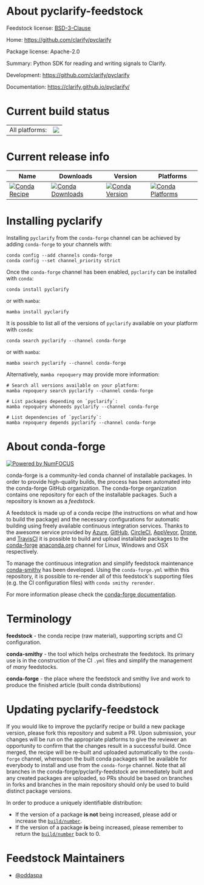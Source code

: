 About pyclarify-feedstock
=========================

Feedstock license: [BSD-3-Clause](https://github.com/conda-forge/pyclarify-feedstock/blob/main/LICENSE.txt)

Home: https://github.com/clarify/pyclarify

Package license: Apache-2.0

Summary: Python SDK for reading and writing signals to Clarify.

Development: https://github.com/clarify/pyclarify

Documentation: https://clarify.github.io/pyclarify/

Current build status
====================


<table><tr><td>All platforms:</td>
    <td>
      <a href="https://dev.azure.com/conda-forge/feedstock-builds/_build/latest?definitionId=23104&branchName=main">
        <img src="https://dev.azure.com/conda-forge/feedstock-builds/_apis/build/status/pyclarify-feedstock?branchName=main">
      </a>
    </td>
  </tr>
</table>

Current release info
====================

| Name | Downloads | Version | Platforms |
| --- | --- | --- | --- |
| [![Conda Recipe](https://img.shields.io/badge/recipe-pyclarify-green.svg)](https://anaconda.org/conda-forge/pyclarify) | [![Conda Downloads](https://img.shields.io/conda/dn/conda-forge/pyclarify.svg)](https://anaconda.org/conda-forge/pyclarify) | [![Conda Version](https://img.shields.io/conda/vn/conda-forge/pyclarify.svg)](https://anaconda.org/conda-forge/pyclarify) | [![Conda Platforms](https://img.shields.io/conda/pn/conda-forge/pyclarify.svg)](https://anaconda.org/conda-forge/pyclarify) |

Installing pyclarify
====================

Installing `pyclarify` from the `conda-forge` channel can be achieved by adding `conda-forge` to your channels with:

```
conda config --add channels conda-forge
conda config --set channel_priority strict
```

Once the `conda-forge` channel has been enabled, `pyclarify` can be installed with `conda`:

```
conda install pyclarify
```

or with `mamba`:

```
mamba install pyclarify
```

It is possible to list all of the versions of `pyclarify` available on your platform with `conda`:

```
conda search pyclarify --channel conda-forge
```

or with `mamba`:

```
mamba search pyclarify --channel conda-forge
```

Alternatively, `mamba repoquery` may provide more information:

```
# Search all versions available on your platform:
mamba repoquery search pyclarify --channel conda-forge

# List packages depending on `pyclarify`:
mamba repoquery whoneeds pyclarify --channel conda-forge

# List dependencies of `pyclarify`:
mamba repoquery depends pyclarify --channel conda-forge
```


About conda-forge
=================

[![Powered by
NumFOCUS](https://img.shields.io/badge/powered%20by-NumFOCUS-orange.svg?style=flat&colorA=E1523D&colorB=007D8A)](https://numfocus.org)

conda-forge is a community-led conda channel of installable packages.
In order to provide high-quality builds, the process has been automated into the
conda-forge GitHub organization. The conda-forge organization contains one repository
for each of the installable packages. Such a repository is known as a *feedstock*.

A feedstock is made up of a conda recipe (the instructions on what and how to build
the package) and the necessary configurations for automatic building using freely
available continuous integration services. Thanks to the awesome service provided by
[Azure](https://azure.microsoft.com/en-us/services/devops/), [GitHub](https://github.com/),
[CircleCI](https://circleci.com/), [AppVeyor](https://www.appveyor.com/),
[Drone](https://cloud.drone.io/welcome), and [TravisCI](https://travis-ci.com/)
it is possible to build and upload installable packages to the
[conda-forge](https://anaconda.org/conda-forge) [anaconda.org](https://anaconda.org/)
channel for Linux, Windows and OSX respectively.

To manage the continuous integration and simplify feedstock maintenance
[conda-smithy](https://github.com/conda-forge/conda-smithy) has been developed.
Using the ``conda-forge.yml`` within this repository, it is possible to re-render all of
this feedstock's supporting files (e.g. the CI configuration files) with ``conda smithy rerender``.

For more information please check the [conda-forge documentation](https://conda-forge.org/docs/).

Terminology
===========

**feedstock** - the conda recipe (raw material), supporting scripts and CI configuration.

**conda-smithy** - the tool which helps orchestrate the feedstock.
                   Its primary use is in the construction of the CI ``.yml`` files
                   and simplify the management of *many* feedstocks.

**conda-forge** - the place where the feedstock and smithy live and work to
                  produce the finished article (built conda distributions)


Updating pyclarify-feedstock
============================

If you would like to improve the pyclarify recipe or build a new
package version, please fork this repository and submit a PR. Upon submission,
your changes will be run on the appropriate platforms to give the reviewer an
opportunity to confirm that the changes result in a successful build. Once
merged, the recipe will be re-built and uploaded automatically to the
`conda-forge` channel, whereupon the built conda packages will be available for
everybody to install and use from the `conda-forge` channel.
Note that all branches in the conda-forge/pyclarify-feedstock are
immediately built and any created packages are uploaded, so PRs should be based
on branches in forks and branches in the main repository should only be used to
build distinct package versions.

In order to produce a uniquely identifiable distribution:
 * If the version of a package **is not** being increased, please add or increase
   the [``build/number``](https://docs.conda.io/projects/conda-build/en/latest/resources/define-metadata.html#build-number-and-string).
 * If the version of a package **is** being increased, please remember to return
   the [``build/number``](https://docs.conda.io/projects/conda-build/en/latest/resources/define-metadata.html#build-number-and-string)
   back to 0.

Feedstock Maintainers
=====================

* [@oddaspa](https://github.com/oddaspa/)

